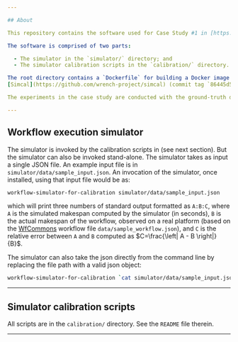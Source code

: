 ```yaml
---

## About

This repository contains the software used for Case Study #1 in [https://doi.org/10.1145/3731599.3767698](https://doi.org/10.1145/3731599.3767698), with the objective of making the experiments and results in that case study reproducible.

The software is comprised of two parts:

  - The simulator in the `simulator/` directory; and
  - The simulator calibration scripts in the `calibration/` directory.

The root directory contains a `Dockerfile` for building a Docker image with all the necessary software installed. In particular, the Docker image will include: [SimGrid 4.0](https://framagit.org/simgrid/simgrid/), [WRENCH 2.6](https://github.com/wrench-project/wrench), the simulator in `simulator/`, and 
[Simcal](https://github.com/wrench-project/simcal) (commit tag `86445d59177922fa3711473bbf4e5e207005fcc2` was used in the experiments).  

The experiments in the case study are conducted with the ground-truth data available on [figshare](https://doi.org/10.6084/m9.figshare.30132955).

---
```


## Workflow execution simulator

The simulator is invoked by the calibration scripts in (see next section). But
the simulator can also be invoked stand-alone. 
The simulator takes as input a single JSON file. An example input file
is in `simulator/data/sample_input.json`. An invocation of the simulator, once installed, using that input
file would be as:
```bash
workflow-simulator-for-calibration simulator/data/sample_input.json
```
which will print three numbers of standard output formatted as `A:B:C`,
where `A` is the simulated makespan computed by the simulator (in seconds),
`B` is the actual makespan of the workflow, observed on a real platform
(based on the [WfCommons](https://wfcommons.org/) workflow file `data/sample_workflow.json`), and `C` is the relative error between
`A` and `B` computed as $C=\frac{\left| A - B \right|}{B}$.

The simulator can also take the json directly from the command line by replacing the file path with a valid json object:
```bash
workflow-simulator-for-calibration `cat simulator/data/sample_input.json`
```

---

## Simulator calibration scripts

All scripts are in the `calibration/` directory. See the `README` file therein.

---

